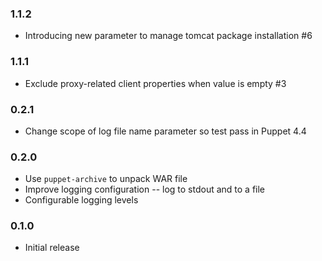 ### 1.1.2
* Introducing new parameter to manage tomcat package installation #6

### 1.1.1
* Exclude proxy-related client properties when value is empty #3

### 0.2.1
* Change scope of log file name parameter so test pass in Puppet 4.4

### 0.2.0
* Use `puppet-archive` to unpack WAR file
* Improve logging configuration -- log to stdout and to a file
* Configurable logging levels

### 0.1.0
* Initial release
